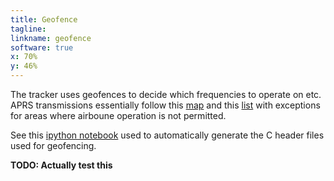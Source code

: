 ```yaml
---
title: Geofence
tagline:
linkname: geofence
software: true
x: 70%
y: 46%
---
```


The tracker uses geofences to decide which frequencies to operate on
etc. APRS transmissions essentially follow this [map] and this [list]
with exceptions for areas where airboune operation is not permitted.

See this [ipython notebook] used to automatically generate the C
header files used for geofencing.

[map]: http://aprsisce.wdfiles.com/local--files/doc:frequencies/APRSVHFworldmap.png
[list]: http://aprsisce.wikidot.com/doc:frequencies
[ipython notebook]: https://github.com/bristol-seds/pico-tracker/blob/master/sim/geofence/geofence.ipynb

**TODO: Actually test this**
